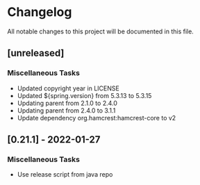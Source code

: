 # Changelog
All notable changes to this project will be documented in this file.

## [unreleased]

### Miscellaneous Tasks

- Updated copyright year in LICENSE
- Updated ${spring.version} from 5.3.13 to 5.3.15
- Updating parent from 2.1.0 to 2.4.0
- Updating parent from 2.4.0 to 3.1.1
- Update dependency org.hamcrest:hamcrest-core to v2

## [0.21.1] - 2022-01-27

### Miscellaneous Tasks

- Use release script from java repo

<!-- generated by git-cliff -->
